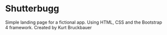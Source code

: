 # Shutterbugg
Simple landing page for a fictional app.  Using HTML, CSS and the Bootstrap 4 framework. Created by Kurt Bruckbauer
